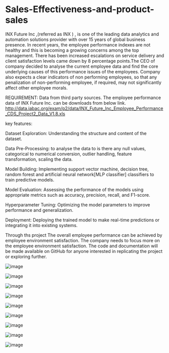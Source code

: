 # Sales-Effectiveness-and-product-sales
INX Future Inc ,(referred as INX ) , is one of the leading data analytics and automation solutions provider with over 15 years of global business presence. In recent years, the employee performance indexes are not healthy and this is becoming a growing concerns among the top management. There has been increased escalations on service delivery and client satisfaction levels came down by 8 percentage points.The CEO of company decided to analyse the current employee data and find the core underlying causes of this performance issues of the employees. Company also expects a clear indicators of non performing employees, so that any penalization of non-performing employee, if required, may not significantly affect other employee morals.


REQUIREMENT:
Data from third party sources. The employee performance data of INX Future Inc. can be downloads from below link. 
http://data.iabac.org/exam/p2/data/INX_Future_Inc_Employee_Performance_CDS_Project2_Data_V1.8.xls

key features:

Dataset Exploration: Understanding the structure and content of the dataset.

Data Pre-Processing: to analyse the data to is there any null values, categorical to numerical conversion, outlier handling, feature transformation, scaling the data.

Model Building: Implementing support vector machine, decision tree, random forest and artificial neural network[MLP classifier] classifiers to train predictive models.

Model Evaluation: Assessing the performance of the models using appropriate metrics such as accuracy, precision, recall, and F1-score.

Hyperparameter Tuning: Optimizing the model parameters to improve performance and generalization.

Deployment: Deploying the trained model to make real-time predictions or integrating it into existing systems.

Through ths project The overall employee performance can be achieved by employee environment satisfaction. The company needs to focus more on the employee environment satisfaction. The code and documentation will be made available on GitHub for anyone interested in replicating the project or exploring further.

![image](https://github.com/user-attachments/assets/f74a3759-cd84-4cc4-b749-3e954a8f7361)

![image](https://github.com/user-attachments/assets/933f0c4e-acca-4752-873f-46b65a5e7222)

![image](https://github.com/user-attachments/assets/06dea3c7-c084-4f90-a81b-21e6829a882f)

![image](https://github.com/user-attachments/assets/1f5ce3b5-20c9-41d4-9e63-fe857e89803d)

![image](https://github.com/user-attachments/assets/b865bce8-a877-4179-ba5e-c2b204bc54e4)

![image](https://github.com/user-attachments/assets/09ba8ab4-aed9-4306-9622-a5e379af197c)

![image](https://github.com/user-attachments/assets/ba815c6a-ee69-47d8-ac9c-ee9d8b7fc566)

![image](https://github.com/user-attachments/assets/f3e238a0-66e1-4868-8c62-f5e1b5abb08d)

![image](https://github.com/user-attachments/assets/06c8d2e4-b214-4c1a-8e0c-f3e57c413691)






